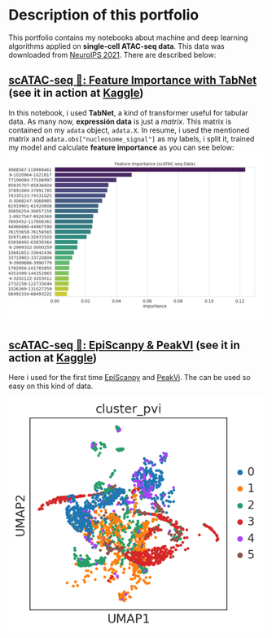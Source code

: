 # Description of this portfolio

This portfolio contains my notebooks about machine and deep learning algorithms applied on **single-cell ATAC-seq data**. This data was downloaded from [NeuroIPS 2021](https://openproblems.bio/neurips_docs/). There are described below: 

## [scATAC-seq 🧬: Feature Importance with TabNet](notebooks/scatac-seq-feature-importance-with-tabnet.ipynb) (see it in action at [Kaggle](https://www.kaggle.com/hiramcho/scatac-seq-feature-importance-with-tabnet))
In this notebook, i used **TabNet**, a kind of transformer useful for tabular data. As many now, **expressión data** is just a *matrix*. This matrix is contained on my `adata` object, `adata.X`. In resume, i used the mentioned matrix and `adata.obs["nucleosome_signal"]` as my labels, i split it, trained my model and calculate **feature importance** as you can see below:  
![feature_imp_tab](img/feat_imp_tb_atac.png)  

## [scATAC-seq 🧬: EpiScanpy & PeakVI](notebooks/scatac-seq-episcanpy-peakvi.ipynb) (see it in action at [Kaggle](https://www.kaggle.com/hiramcho/scatac-seq-episcanpy-peakvi))

Here i used for the first time [EpiScanpy](https://episcanpy.readthedocs.io/) and [PeakVi](https://docs.scvi-tools.org/en/stable/tutorials/notebooks/PeakVI.html). The can be used so easy on this kind of data. 

![umappeakvi](img/umappeakvi_latent_space.png)